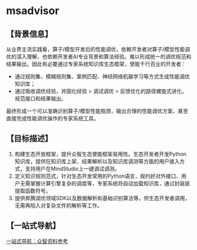 # msadvisor

##  **【背景信息】** 

从业界主流实践看，算子/模型开发后的性能调优，依赖开发者对算子/模型性能调优的深入理解，也依赖开发者AI专业背景和算法经验。难以形成统一的调优规范和结果输出。因此有必要通过专家系统知识库生态框架，使能千行百业的开发者：

- 通过规则集、模糊规则集、案例匹配、神经网络机器学习等方式生成性能调优知识库；
- 通过吸收调优经验，并固化经验 > 调试调优 > 反馈优化的路径螺旋式进化，规范接口和结果输出。

最终形成一个可以准确识别算子/模型性能瓶颈，输出合理的性能调优方案，甚至直接完成性能调优操作的专家系统工具。

##  **【目标描述】**  

1. 构建生态开放框架，提升众智生态使能框架易用性。生态开发者开发Python知识库，提供在知识库上架、结果解析以及知识库调测等方面的用户接入方式，支持用户在MindStudio上一键调试调测。
2. 定义知识规则范式，针对生态开发常用的Python语言，规约好对外接口、用户无需掌握计算引擎复杂的调度等，专家系统将自动加载知识库，通过封装层提取函数符号。  
3. 提供昇腾调优领域SDK以及数据解析和基础识别算法等，供生态开发者调用，无需再陷入对复杂文件的解析等工作。



## **【一站式导航】**

[一站式导航：众智资料参考](https://gitee.com/ascend/docs-openmind/blob/master/guide/mindstudio/msadvisor/one_stop_navigation.md)

